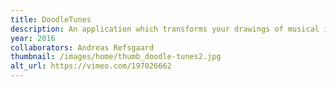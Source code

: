 ```yaml
---
title: DoodleTunes
description: An application which transforms your drawings of musical instruments into music
year: 2016
collaborators: Andreas Refsgaard
thumbnail: /images/home/thumb_doodle-tunes2.jpg
alt_url: https://vimeo.com/197026662
---
```



